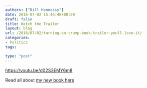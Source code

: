 ```yaml
---
authors: ["Bill Hennessy"]
date: 2016-07-02 15:46:48+00:00
draft: false
title: Watch the Trailer
layout: blog
url: /2016/07/02/turning-on-trump-book-trailer-youll-love-it/
categories:
- Politics
tags:

type: "post"
---
```


https://youtu.be/d02S3EMY6m8

Read all about [my new book here](https://hennessysview.com/turning-on-trump/)
